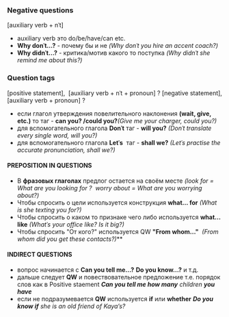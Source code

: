 ### Negative questions
[auxiliary verb + nˈt]
- auxiliary verb это do/be/have/can etc.
- **Why donˈt…?** - почему бы и не *(Why donˈt you hire an accent coach?)*
- **Why didnˈt…?** - критика/мотив какого то поступка *(Why didnˈt she remind me about this?)*

### Question tags
[positive statement],  [auxiliary verb + nˈt + pronoun] ?
[negative statement], [auxiliary verb + pronoun] ?
- если глагол утверждения повелительного наклонения **(wait, give, etc.)** то таг - **can you? /could you?***(Give me your charger, could you?)*
- для вспомогательного глагола **Donˈt** таг - **will you?** *(Donˈt translate every single word, will you?)*
- для вспомогательного глагола **Letˈs**  таг - **shall we?** *(Letˈs practise the accurate pronunciation, shall we?)*

#### PREPOSITION IN QUESTIONS
- В **фразовых глаголах** предлог остается на своём месте *(look for = What are you looking for ?  worry about = What are you worrying about?)*
- Чтобы спросить о цели используется конструкция **what… for** *(What is she texting you for?)*
- Чтобы спросить о каком то признаке чего либо используется **what… like** *(Whatˈs your office like? Is it big?)*
- Чтобы спросить "От кого?" используется QW **"From whom..."**  *(From whom did you get these contacts?)***

#### INDIRECT QUESTIONS
* вопрос начинается с **Can you tell me…?** **Do you know…?** и т.д.
* дальше следует **QW** и повествовательное предложение т.е. порядок слов как в Positive staement
	***Can you tell me how many** children **you have***
* если не подразумевается **QW** используется **if** или **whether**
	***Do you know if** she is an old friend of Kaya’s?*